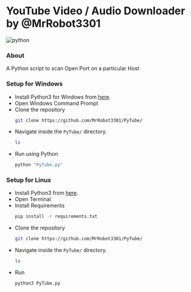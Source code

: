 # YouTube Video / Audio Downloader by @MrRobot3301

![python](https://img.shields.io/badge/language-Python-orange?style=for-the-badge) 
### About

A Python script to scan Open Port on a particular Host

### Setup for Windows

* Install Python3 for Windows from [here](https://python.org).
* Open Windows Command Prompt
* Clone the repository
  ```bash
  git clone https://github.com/MrRobot3301/PyTube/
  ```
* Navigate inside the ```PyTube/``` directory.
  ```bash
  ls  
  ```
* Run using Python
  ```bash
  python "PyTube.py"
  ```


### Setup for Linux

* Install Python3 from [here](https://python.org).
* Open Terminal
* Install Requirements
  ```bash
  pip install -r requirements.txt
* Clone the repository
  ```bash
  git clone https://github.com/MrRobot3301/PyTube/
  ```
* Navigate inside the ```PyTube/``` directory.
  ```bash
  ls
  ```
* Run
  ```bash
  python3 PyTube.py
  ```

